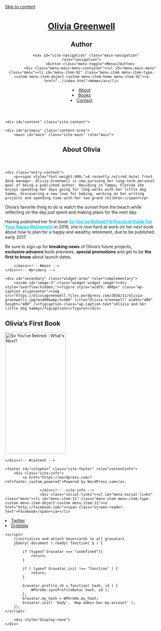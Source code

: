 <!DOCTYPE html>
<html lang="en">
<head>
<meta charset="UTF-8">
<meta name="viewport" content="width=device-width, initial-scale=1">
<title>About Olivia | Olivia Greenwell</title>
<link rel="profile" href="http://gmpg.org/xfn/11">
<link rel="pingback" href="https://oliviagreenwell.wordpress.com/xmlrpc.php">

<meta name='robots' content='noindex,follow' />
<link rel='dns-prefetch' href='https://s2.wp.com/' />
<link rel='dns-prefetch' href='https://s0.wp.com/' />
<link rel='dns-prefetch' href='https://s1.wp.com/' />
<link rel='dns-prefetch' href='https://fonts.googleapis.com/' />
<link rel="alternate" type="application/rss+xml" title="Olivia Greenwell &raquo; Feed" href="../feed/index.html" />
<link rel="alternate" type="application/rss+xml" title="Olivia Greenwell &raquo; Comments Feed" href="../comments/feed/index.html" />
	<script type="text/javascript">
		/* <![CDATA[ */
		function addLoadEvent(func) {
			var oldonload = window.onload;
			if (typeof window.onload != 'function') {
				window.onload = func;
			} else {
				window.onload = function () {
					oldonload();
					func();
				}
			}
		}
		/* ]]> */
	</script>
			<script type="text/javascript">
			window._wpemojiSettings = {"baseUrl":"https:\/\/s0.wp.com\/wp-content\/mu-plugins\/wpcom-smileys\/twemoji\/2\/72x72\/","ext":".png","svgUrl":"https:\/\/s0.wp.com\/wp-content\/mu-plugins\/wpcom-smileys\/twemoji\/2\/svg\/","svgExt":".svg","source":{"concatemoji":"https:\/\/s1.wp.com\/wp-includes\/js\/wp-emoji-release.min.js?m=1473172720h&ver=4.6.1-RC1-38499"}};
			!function(a,b,c){function d(a){var c,d,e,f,g,h=b.createElement("canvas"),i=h.getContext&&h.getContext("2d"),j=String.fromCharCode;if(!i||!i.fillText)return!1;switch(i.textBaseline="top",i.font="600 32px Arial",a){case"flag":return i.fillText(j(55356,56806,55356,56826),0,0),!(h.toDataURL().length<3e3)&&(i.clearRect(0,0,h.width,h.height),i.fillText(j(55356,57331,65039,8205,55356,57096),0,0),c=h.toDataURL(),i.clearRect(0,0,h.width,h.height),i.fillText(j(55356,57331,55356,57096),0,0),d=h.toDataURL(),c!==d);case"diversity":return i.fillText(j(55356,57221),0,0),e=i.getImageData(16,16,1,1).data,f=e[0]+","+e[1]+","+e[2]+","+e[3],i.fillText(j(55356,57221,55356,57343),0,0),e=i.getImageData(16,16,1,1).data,g=e[0]+","+e[1]+","+e[2]+","+e[3],f!==g;case"simple":return i.fillText(j(55357,56835),0,0),0!==i.getImageData(16,16,1,1).data[0];case"unicode8":return i.fillText(j(55356,57135),0,0),0!==i.getImageData(16,16,1,1).data[0];case"unicode9":return i.fillText(j(55358,56631),0,0),0!==i.getImageData(16,16,1,1).data[0]}return!1}function e(a){var c=b.createElement("script");c.src=a,c.type="text/javascript",b.getElementsByTagName("head")[0].appendChild(c)}var f,g,h,i;for(i=Array("simple","flag","unicode8","diversity","unicode9"),c.supports={everything:!0,everythingExceptFlag:!0},h=0;h<i.length;h++)c.supports[i[h]]=d(i[h]),c.supports.everything=c.supports.everything&&c.supports[i[h]],"flag"!==i[h]&&(c.supports.everythingExceptFlag=c.supports.everythingExceptFlag&&c.supports[i[h]]);c.supports.everythingExceptFlag=c.supports.everythingExceptFlag&&!c.supports.flag,c.DOMReady=!1,c.readyCallback=function(){c.DOMReady=!0},c.supports.everything||(g=function(){c.readyCallback()},b.addEventListener?(b.addEventListener("DOMContentLoaded",g,!1),a.addEventListener("load",g,!1)):(a.attachEvent("onload",g),b.attachEvent("onreadystatechange",function(){"complete"===b.readyState&&c.readyCallback()})),f=c.source||{},f.concatemoji?e(f.concatemoji):f.wpemoji&&f.twemoji&&(e(f.twemoji),e(f.wpemoji)))}(window,document,window._wpemojiSettings);
		</script>
		<style type="text/css">
img.wp-smiley,
img.emoji {
	display: inline !important;
	border: none !important;
	box-shadow: none !important;
	height: 1em !important;
	width: 1em !important;
	margin: 0 .07em !important;
	vertical-align: -0.1em !important;
	background: none !important;
	padding: 0 !important;
}
</style>
<link rel='stylesheet' id='all-css-0-1' href='https://s1.wp.com/_static/??-eJyFj90KwjAMhV/IGocy9UJ8lq4G19m0YWkZe3tbi4I/zJuQhPPlnMDEygQf0UegpNilq/UCE5tASsg6nD+mtRFZwW/M2RsKDBhZm5t6TEtyE0bMe2Idi4LwYjU6pCxbwojbJ1XaPnst2tT4XccjiqhcySZSsc9Gf+JRiVL/gCx831TUgg/RZlpezdfNagWcOmD0YkYdTQ8SZ4dFe6ZTs2u3m2NzaPbDHfeslpY=' type='text/css' media='all' />
<link rel='stylesheet' id='penscratch-fonts-css'  href='https://fonts.googleapis.com/css?family=Roboto+Slab:300,400,700&#038;subset=latin%2Clatin-ext' type='text/css' media='all' />
<link rel='stylesheet' id='all-css-2-1' href='https://s2.wp.com/_static/??-eJx9jcEKAjEMRH/IGhYq6kH8lm6I3UqblCZl8e+tt11Eb/OYeQys1aGwERuU7mruMbFCJKaWRvEjHlH1ABvXFiqkUPsMlVixBcMFEiOovTK5taKUL2v3KC4LBkvCO3CPHFL7pzaas8QRI4zVBj/Svdwmf7p6fzlP/vkG0LtZYQ==' type='text/css' media='all' />
<link rel='stylesheet' id='print-css-3-1' href='https://s0.wp.com/wp-content/mu-plugins/global-print/global-print.css?m=1465851035h' type='text/css' media='print' />
<link rel='stylesheet' id='all-css-4-1' href='https://s0.wp.com/_static/??-eJx9i9EKwjAMRX/IGmVj80X8lqx0bSRNSpPh74sPIjLx6Z4L58CjhajiSRzqFhpvmcQAo5PKgv1Dx2h2gN96U/OwMlIHK9hJ8nv/VaaRkANr1u+zi7ykmgzKCJl1QX4Jt3o9j/M0DJdpPt2fxX5JuQ==' type='text/css' media='all' />
<script type='text/javascript' src='https://s0.wp.com/_static/??-eJyFzt0KwjAMBeAXsiv+Tb0Qn6WrcaQuaW1Shz69HeiFMBQCgZyPQ+yYDLIfyhnEhjq3AvnxXk2Qhf0FDGGfnUJDyB/sIyuwTpZihwOYIpBdX2+16BJnXIqiBCIVzaTfLyHfEca/LIAm568mg+Bzaj3Rcblp2+1qfdjtwws0V1vd'></script>
<link rel="EditURI" type="application/rsd+xml" title="RSD" href="../xmlrpc.php%3Frsd" />
<link rel="wlwmanifest" type="application/wlwmanifest+xml" href="https://s1.wp.com/wp-includes/wlwmanifest.xml" /> 
<meta name="generator" content="WordPress.com" />
<link rel="canonical" href="index.html" />
<link rel='shortlink' href='http://wp.me/P87yfB-2' />

<!-- Jetpack Open Graph Tags -->
<meta property="og:type" content="article" />
<meta property="og:title" content="About Olivia" />
<meta property="og:url" content="https://oliviagreenwell.wordpress.com/about/" />
<meta property="og:description" content="This is just a short excerpt for the about&nbsp;page." />
<meta property="article:published_time" content="2016-11-17T22:53:16+00:00" />
<meta property="article:modified_time" content="2016-11-18T20:17:21+00:00" />
<meta property="og:site_name" content="Olivia Greenwell" />
<meta property="og:image" content="https://secure.gravatar.com/blavatar/c9e8b78e2f79f85a6b4a7d17c84bee9c?s=200&amp;ts=1479781811" />
<meta property="og:image:width" content="200" />
<meta property="og:image:height" content="200" />
<meta property="og:locale" content="en_US" />
<meta name="twitter:site" content="@wordpressdotcom" />
<meta name="twitter:image" content="https://secure.gravatar.com/blavatar/c9e8b78e2f79f85a6b4a7d17c84bee9c?s=240" />
<meta name="twitter:card" content="summary" />
<meta property="fb:app_id" content="249643311490" />
<meta property="article:publisher" content="https://www.facebook.com/WordPresscom" />
<link rel="shortcut icon" type="image/x-icon" href="https://secure.gravatar.com/blavatar/c9e8b78e2f79f85a6b4a7d17c84bee9c?s=32" sizes="16x16" />
<link rel="icon" type="image/x-icon" href="https://secure.gravatar.com/blavatar/c9e8b78e2f79f85a6b4a7d17c84bee9c?s=32" sizes="16x16" />
<link rel="apple-touch-icon-precomposed" href="https://secure.gravatar.com/blavatar/c9e8b78e2f79f85a6b4a7d17c84bee9c?s=114" />
<link rel="search" type="application/opensearchdescription+xml" href="../osd.xml" title="Olivia Greenwell" />
<link rel="search" type="application/opensearchdescription+xml" href="https://s1.wp.com/opensearch.xml" title="WordPress.com" />
<meta name="theme-color" content="#eeeeee" />
		<style type="text/css">
			.recentcomments a {
				display: inline !important;
				padding: 0 !important;
				margin: 0 !important;
			}

			table.recentcommentsavatartop img.avatar, table.recentcommentsavatarend img.avatar {
				border: 0px;
				margin: 0;
			}

			table.recentcommentsavatartop a, table.recentcommentsavatarend a {
				border: 0px !important;
				background-color: transparent !important;
			}

			td.recentcommentsavatarend, td.recentcommentsavatartop {
				padding: 0px 0px 1px 0px;
				margin: 0px;
			}

			td.recentcommentstextend {
				border: none !important;
				padding: 0px 0px 2px 10px;
			}

			.rtl td.recentcommentstextend {
				padding: 0px 10px 2px 0px;
			}

			td.recentcommentstexttop {
				border: none;
				padding: 0px 0px 0px 10px;
			}

			.rtl td.recentcommentstexttop {
				padding: 0px 10px 0px 0px;
			}
		</style>
		<meta name="application-name" content="Olivia Greenwell" /><meta name="msapplication-window" content="width=device-width;height=device-height" /><meta name="msapplication-tooltip" content="Author" /><meta name="msapplication-task" content="name=Subscribe;action-uri=https://oliviagreenwell.wordpress.com/feed/;icon-uri=https://secure.gravatar.com/blavatar/c9e8b78e2f79f85a6b4a7d17c84bee9c?s=16" /><meta name="msapplication-task" content="name=Sign up for a free blog;action-uri=http://wordpress.com/signup/;icon-uri=https://s2.wp.com/i/favicon.ico" /><meta name="msapplication-task" content="name=WordPress.com Support;action-uri=http://support.wordpress.com/;icon-uri=https://s2.wp.com/i/favicon.ico" /><meta name="msapplication-task" content="name=WordPress.com Forums;action-uri=http://forums.wordpress.com/;icon-uri=https://s2.wp.com/i/favicon.ico" /><meta name="title" content="About Olivia | Olivia Greenwell on WordPress.com" />
<meta name="description" content="This is just a short excerpt for the about&nbsp;page." />
<style type="text/css" id="syntaxhighlighteranchor"></style>
</head>

<body class="page page-id-2 page-template-default mp6 customizer-styles-applied highlander-enabled highlander-light">
<div id="page" class="hfeed site">
	<a class="skip-link screen-reader-text" href="index.html#content">Skip to content</a>
	<header id="masthead" class="site-header" role="banner">
		<div class="site-branding">
						<h1 class="site-title"><a href="../index.html" rel="home">Olivia Greenwell</a></h1>
			<h2 class="site-description">Author</h2>
		</div>

		<nav id="site-navigation" class="main-navigation" role="navigation">
			<button class="menu-toggle">Menu</button>
			<div class="menu-main-menu-container"><ul id="menu-main-menu" class="menu"><li id="menu-item-92" class="menu-item menu-item-type-custom menu-item-object-custom menu-item-home menu-item-92"><a href="../index.html">Home</a></li>
<li id="menu-item-93" class="menu-item menu-item-type-post_type menu-item-object-page current-menu-item page_item page-item-2 current_page_item menu-item-93"><a href="index.html">About</a></li>
<li id="menu-item-95" class="menu-item menu-item-type-post_type menu-item-object-page menu-item-95"><a href="../books/index.html">Books</a></li>
<li id="menu-item-94" class="menu-item menu-item-type-post_type menu-item-object-page menu-item-94"><a href="../contact/index.html">Contact</a></li>
</ul></div>		</nav><!-- #site-navigation -->
	</header><!-- #masthead -->

	<div id="content" class="site-content">
		
	<div id="primary" class="content-area">
		<main id="main" class="site-main" role="main">

			
				
<article id="post-2" class="post-2 page type-page status-publish hentry">
	<header class="entry-header">
		<h1 class="entry-title">About Olivia</h1>	</header><!-- .entry-header -->

	<div class="entry-content">
		<p><span style="font-weight:400;">A recently retired hotel front desk manager, Olivia Greenwell is now pursuing her long-term personal goal of being a published author. Residing in Tampa, Florida she enjoys spending her days going for long walks with her little dog Sammy, discovering a new love for baking, working on her writing projects and spending time with her two grand children.</span></p>
<p><span style="font-weight:400;">Olivia’s favorite thing to do is watch the sunset from the beach while reflecting on the day just spent and making plans for the next day.</span></p>
<p>Having published her first book <span style="color:#00ccff;"><strong><a style="color:#00ccff;" href="https://www.amazon.com/So-Youve-Retired-Practical-Retirement/dp/153540809X" target="_blank">So You&#8217;ve Retired? A Practical Guide For Your Happy Retirement</a></strong></span> in 2016, she is now hard at work on her next book about how to plan for a happy and wealthy retirement, due to be published early 2017.</p>
<p>Be sure to sign up for <strong>breaking news</strong> of Olivia&#8217;s future projects, <strong>exclusive advance </strong>book previews, <strong>special promotions</strong> and get to be <strong>the first to know</strong> about launch dates.</p>
			</div><!-- .entry-content -->
	<footer class="entry-footer">
			</footer><!-- .entry-footer -->
</article><!-- #post-## -->
				
			
		</main><!-- #main -->
	</div><!-- #primary -->

	<div id="secondary" class="widget-area" role="complementary">
		<aside id="image-3" class="widget widget_image"><div style="overflow:hidden;"><figure style="width: 400px" class="wp-caption aligncenter"><img src="https://oliviagreenwell.files.wordpress.com/2016/11/olivia-greenwell1.jpg?w=400&amp;h=400" title="Olivia Greenwell" width="400" height="400" /><figcaption class="wp-caption-text">Olivia and her little dog Sammy</figcaption></figure></div>
</aside><aside id="image-5" class="widget widget_image"><h1 class="widget-title">Olivia&#8217;s First Book</h1><div style="overflow:hidden;"><a href="https://www.amazon.com/So-Youve-Retired-Practical-Retirement/dp/153540809X"><img src="https://oliviagreenwell.files.wordpress.com/2016/11/3d-book-for-kindle.png?w=200&amp;h=400" title="So You&#039;ve Retired - What&#039;s Next?" class="aligncenter" width="200" height="400" /></a></div>
</aside>	</div><!-- #secondary -->

	</div><!-- #content -->

	<footer id="colophon" class="site-footer" role="contentinfo">
		<div class="site-info">
			<a href="https://wordpress.com/?ref=footer_custom_powered">Powered by WordPress.com</a>.
			
					</div><!-- .site-info -->
					<div class="social-links"><ul id="menu-social-links" class="menu"><li id="menu-item-11" class="menu-item menu-item-type-custom menu-item-object-custom menu-item-11"><a href="http://facebook.com/"><span class="screen-reader-text">Facebook</span></a></li>
<li id="menu-item-12" class="menu-item menu-item-type-custom menu-item-object-custom menu-item-12"><a href="http://twitter.com/wordpressdotcom"><span class="screen-reader-text">Twitter</span></a></li>
<li id="menu-item-13" class="menu-item menu-item-type-custom menu-item-object-custom menu-item-13"><a href="http://dribbble.com/automattic"><span class="screen-reader-text">Dribbble</span></a></li>
</ul></div>			</footer><!-- #colophon -->
</div><!-- #page -->

<!--  -->
<script type='text/javascript' src='https://0.gravatar.com/js/gprofiles.js?ver=201647y'></script>
<script type='text/javascript'>
/* <![CDATA[ */
var WPGroHo = {"my_hash":""};
/* ]]> */
</script>
<script type='text/javascript' src='https://s1.wp.com/wp-content/mu-plugins/gravatar-hovercards/wpgroho.js?m=1380573781h'></script>

	<script>
		//initialize and attach hovercards to all gravatars
		jQuery( document ).ready( function( $ ) {

			if (typeof Gravatar === "undefined"){
				return;
			}

			if ( typeof Gravatar.init !== "function" ) {
				return;
			}			

			Gravatar.profile_cb = function( hash, id ) {
				WPGroHo.syncProfileData( hash, id );
			};
			Gravatar.my_hash = WPGroHo.my_hash;
			Gravatar.init( 'body', '#wp-admin-bar-my-account' );
		});
	</script>

		<div style="display:none">
	</div>
<script type='text/javascript'>
/* <![CDATA[ */
var comment_like_text = {"loading":"Loading..."};
/* ]]> */
</script>
<script type='text/javascript'>
/* <![CDATA[ */
var actionbardata = {"siteID":"120010647","siteName":"Olivia Greenwell","siteURL":"http:\/\/oliviagreenwell.wordpress.com","icon":"<img alt='' src='https:\/\/secure.gravatar.com\/blavatar\/c9e8b78e2f79f85a6b4a7d17c84bee9c?s=36' class='avatar avatar-36' height='36' width='36' \/>","canManageOptions":"","canCustomizeSite":"","isFollowing":"","themeSlug":"pub\/penscratch","signupURL":"https:\/\/wordpress.com\/start\/","loginURL":"https:\/\/oliviagreenwell.wordpress.com\/wp-login.php?redirect_to=https%3A%2F%2Foliviagreenwell.wordpress.com%2Fabout%2F","themeURL":"https:\/\/wordpress.com\/themes\/penscratch\/","xhrURL":"https:\/\/oliviagreenwell.wordpress.com\/wp-admin\/admin-ajax.php","nonce":"8cecc7a00d","isSingular":"1","isFolded":"","isLoggedIn":"","isMobile":"","subscribeNonce":"<input type=\"hidden\" id=\"_wpnonce\" name=\"_wpnonce\" value=\"f2e8ef784d\" \/>","referer":"https:\/\/oliviagreenwell.wordpress.com\/about\/","canFollow":"1","statusMessage":"","customizeLink":"https:\/\/oliviagreenwell.wordpress.com\/wp-admin\/customize.php?url=https%3A%2F%2Foliviagreenwell.wordpress.com%2Fabout%2F","postID":"2","shortlink":"http:\/\/wp.me\/P87yfB-2","canEditPost":"","editLink":"https:\/\/wordpress.com\/page\/oliviagreenwell.wordpress.com\/2","i18n":{"view":"View Site","follow":"Follow","following":"Following","edit":"Edit","login":"Log In","signup":"Sign Up","customize":"Customize","report":"Report this content","themeInfo":"Get theme: Penscratch","shortlink":"Copy shortlink","copied":"Copied","followedText":"New posts from this site will now appear in your <a href="https://oliviagreenwell.wordpress.com/about/\&quot;https:\/\/wordpress.com\/\&quot;">Reader<\/a>","foldBar":"Collapse this bar","unfoldBar":"Expand this bar","editFollows":"Manage Sites I Follow","editSubs":"Manage Subscriptions","viewReader":"View Site in the Reader","subscribe":"Sign me up","enterEmail":"Enter your email address","followers":"","alreadyUser":"Already have a WordPress.com account? <a href="https://oliviagreenwell.wordpress.com/about/\&quot;https:\/\/oliviagreenwell.wordpress.com\/wp-login.php?redirect_to=https%3A%2F%2Foliviagreenwell.wordpress.com%2Fabout%2F\&quot;">Log in now.<\/a>"}};
/* ]]> */
</script>
<script type='text/javascript' src='https://s0.wp.com/_static/??-eJyVkN0OgjAMRl/IWQ0GvDE+yxgFOlg36QY+viNe+HNB9K75ek6bfLAEZTxH5AhWoMGZDIb73soO3lYuqTCmjlhgpAEFbgkT9pqbEacN2HjncqSekl3tGmShgP9IH8G3GHt0GQuphoAsZtLR9KvFeqZOR/L8syIDhfyFB9V6k0S1tNWENuvxWk+vKdNXdzmeqrIozmV1sA+moYNF'></script>
<script type="text/javascript">
// <![CDATA[
(function() {
try{
  if ( window.external &&'msIsSiteMode' in window.external) {
    if (window.external.msIsSiteMode()) {
      var jl = document.createElement('script');
      jl.type='text/javascript';
      jl.async=true;
      jl.src='/wp-content/plugins/ie-sitemode/custom-jumplist.php';
      var s = document.getElementsByTagName('script')[0];
      s.parentNode.insertBefore(jl, s);
    }
  }
}catch(e){}
})();
// ]]>
</script>	<script type="text/javascript">
	var skimlinks_pub_id = "725X584219"
	var skimlinks_sitename = "oliviagreenwell.wordpress.com";
	</script>
	<script type="text/javascript" src="https://s.skimresources.com/js/725X1342.skimlinks.js"></script><script src="https://stats.wp.com/w.js?55" type="text/javascript" async defer></script>
<script type="text/javascript">
_tkq = window._tkq || [];
_stq = window._stq || [];
_tkq.push(['storeContext', {'blog_id':'120010647','blog_tz':'-5','user_lang':'en','blog_lang':'en','user_id':'0'}]);
_stq.push(['view', {'blog':'120010647','v':'wpcom','tz':'-5','user_id':'0','post':'2','subd':'oliviagreenwell'}]);
_stq.push(['extra', {'crypt':'UE40eW5QN0p8M2Y/RE1mN3FZZmo1ciV5XXJsZ24wUjJacUxGNiVZTFVrcE5oXWpRVHxmVnlLUW5wLEJTdUI2XXZwMFlNdHFTb194V1ZNRUMlM1RGbHAmbjR6Z1JsXVVlUj9BOHo9QlhpT3xrYTdHZ2hLaixWQ0toJTBjXVRocS91eERXeExQNT9HRER+PX4zS2FVblZNa09zbTNXSVIxWXJDcStaaStvdTNSMU5RMEpOUjlDMWxpLj9+YWtXQkFwJjMsRGRzc0NHMFUzN3NEMVl8WzhIMWtzV3dlalhwOU1sMTl8bnZXZkQyVU05SCxFWSZvOTZ2QnxfYXEmcHI1QW1CUEcxTW00VExOMEJsbS52cW8sSDFRSw=='}]);
_stq.push([ 'clickTrackerInit', '120010647', '2' ]);
	</script>
<noscript><img src="https://pixel.wp.com/b.gif?v=noscript" style="height:0px;width:0px;overflow:hidden" alt="" /></noscript>
<script>
if ( 'object' === typeof wpcom_mobile_user_agent_info ) {

	wpcom_mobile_user_agent_info.init();
	var mobileStatsQueryString = "";
	
	if( false !== wpcom_mobile_user_agent_info.matchedPlatformName )
		mobileStatsQueryString += "&x_" + 'mobile_platforms' + '=' + wpcom_mobile_user_agent_info.matchedPlatformName;
	
	if( false !== wpcom_mobile_user_agent_info.matchedUserAgentName )
		mobileStatsQueryString += "&x_" + 'mobile_devices' + '=' + wpcom_mobile_user_agent_info.matchedUserAgentName;
	
	if( wpcom_mobile_user_agent_info.isIPad() )
		mobileStatsQueryString += "&x_" + 'ipad_views' + '=' + 'views';

	if( "" != mobileStatsQueryString ) {
		new Image().src = document.location.protocol + '//pixel.wp.com/g.gif?v=wpcom-no-pv' + mobileStatsQueryString + '&baba=' + Math.random();
	}
	
}
</script>
</body>
</html>